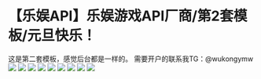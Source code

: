 # 【乐娱API】乐娱游戏API厂商/第2套模板/元旦快乐！

这是第二套模板，感觉后台都是一样的。
需要开户的联系我TG：@wukongymw
[![](https://wukongymw.com/wp-content/uploads/2023/01/1672581486-66c5e179133cc95.png)](https://wukongymw.com/wp-content/uploads/2023/01/1672581486-66c5e179133cc95.png)
[![](https://wukongymw.com/wp-content/uploads/2023/01/1672581488-d526189e69ad9a5.png)](https://wukongymw.com/wp-content/uploads/2023/01/1672581488-d526189e69ad9a5.png)
[![](https://wukongymw.com/wp-content/uploads/2023/01/1672581491-5d2d5bb66010804.png)](https://wukongymw.com/wp-content/uploads/2023/01/1672581491-5d2d5bb66010804.png)
[![](https://wukongymw.com/wp-content/uploads/2023/01/1672581493-329e9bdf84d8e38.png)](https://wukongymw.com/wp-content/uploads/2023/01/1672581493-329e9bdf84d8e38.png)
[![](https://wukongymw.com/wp-content/uploads/2023/01/1672581496-f1ed6711b36f6a1.png)](https://wukongymw.com/wp-content/uploads/2023/01/1672581496-f1ed6711b36f6a1.png)
[![](https://wukongymw.com/wp-content/uploads/2023/01/1672581502-e293de072b37bab.png)](https://wukongymw.com/wp-content/uploads/2023/01/1672581502-e293de072b37bab.png)
[![](https://wukongymw.com/wp-content/uploads/2023/01/1672581508-797f034cd45ba37.png)](https://wukongymw.com/wp-content/uploads/2023/01/1672581508-797f034cd45ba37.png)
[![](https://wukongymw.com/wp-content/uploads/2023/01/1672581510-cc811157764203c.png)](https://wukongymw.com/wp-content/uploads/2023/01/1672581510-cc811157764203c.png)
[![](https://wukongymw.com/wp-content/uploads/2023/01/1672581513-59ae47adf9450b7.png)](https://wukongymw.com/wp-content/uploads/2023/01/1672581513-59ae47adf9450b7.png)